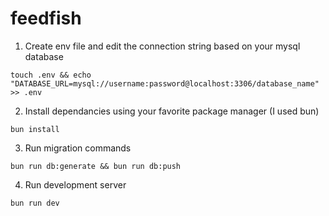 # feedfish

1. Create env file and edit the connection string based on your mysql database

```
touch .env && echo "DATABASE_URL=mysql://username:password@localhost:3306/database_name" >> .env
```

2. Install dependancies using your favorite package manager (I used bun)

```
bun install
```

3. Run migration commands

```
bun run db:generate && bun run db:push
```

4. Run development server

```
bun run dev
```
